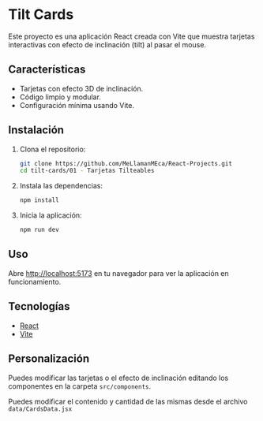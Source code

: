 # Tilt Cards

Este proyecto es una aplicación React creada con Vite que muestra tarjetas interactivas con efecto de inclinación (tilt) al pasar el mouse.

## Características

- Tarjetas con efecto 3D de inclinación.
- Código limpio y modular.
- Configuración mínima usando Vite.

## Instalación

1. Clona el repositorio:
    ```bash
    git clone https://github.com/MeLlamanMEca/React-Projects.git
    cd tilt-cards/01 - Tarjetas Tilteables
    ```
2. Instala las dependencias:
    ```bash
    npm install
    ```
3. Inicia la aplicación:
    ```bash
    npm run dev
    ```

## Uso

Abre [http://localhost:5173](http://localhost:5173) en tu navegador para ver la aplicación en funcionamiento.

## Tecnologías

- [React](https://react.dev/)
- [Vite](https://vitejs.dev/)

## Personalización

Puedes modificar las tarjetas o el efecto de inclinación editando los componentes en la carpeta `src/components`.

Puedes modificar el contenido y cantidad de las mismas desde el archivo `data/CardsData.jsx`
